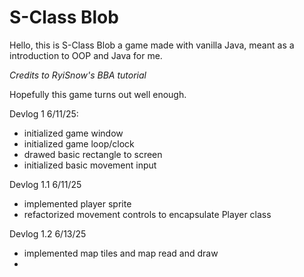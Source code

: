 
# S-Class Blob

Hello, this is S-Class Blob a game made with vanilla Java, meant as a introduction to OOP and Java for me. 

*Credits to RyiSnow's BBA tutorial*

Hopefully this game turns out well enough.

Devlog 1 6/11/25:
- initialized game window
- initialized game loop/clock
- drawed basic rectangle to screen
- initialized basic movement input


Devlog 1.1 6/11/25
- implemented player sprite
- refactorized movement controls to encapsulate Player class

Devlog 1.2 6/13/25

- implemented map tiles and map read and draw
- 
